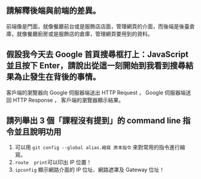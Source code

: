 ## 請解釋後端與前端的差異。
前端像是門面，就像餐廳前台或是服飾店店面，管理網頁的介面，而後端是後臺倉庫，就像餐廳廚房或是服飾店的倉庫，管理網頁要用到的資料。

## 假設我今天去 Google 首頁搜尋框打上：JavaScript 並且按下 Enter，請說出從這一刻開始到我看到搜尋結果為止發生在背後的事情。
客戶端的瀏覽器向 Google 伺服器端送出 HTTP Request ， Google 伺服器端送回 HTTP Response ， 客戶端的瀏覽器顯示結果。


## 請列舉出 3 個「課程沒有提到」的 command line 指令並且說明功用
1. 可以用 `git config --global alias.縮寫 原本指令` 來對常用的指令進行縮寫。
2. `route  print`可以印出 IP 位置！
3. `ipconfig` 顯示網路介面的 IP 位址、網路遮罩及 Gateway 位址！

